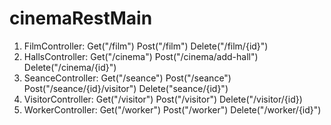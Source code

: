 # cinemaRestMain
1. FilmController: Get("/film") Post("/film") Delete("/film/{id}")
2. HallsController: Get("/cinema") Post("/cinema/add-hall") Delete("/cinema/{id}")
3. SeanceController: Get("/seance") Post("/seance") Post("/seance/{id}/visitor") Delete("seance/{id}")
4. VisitorController: Get("/visitor") Post("/visitor") Delete("/visitor/{id})
4. WorkerController: Get("/worker") Post("/worker") Delete("/worker/{id}")
